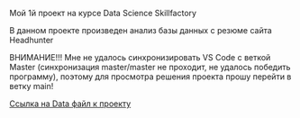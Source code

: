 Мой 1й проект на курсе Data Science Skillfactory

В данном проекте произведен анализ базы данных c резюме сайта Headhunter

ВНИМАНИЕ!!! Мне не удалось синхронизировать VS Code c веткой Master (синхронизация master/master не проходит, не удалось победить программу), поэтому для просмотра решения проекта прошу перейти в ветку main!

[Ссылка на Data файл к проекту](https://console.firebase.google.com/project/project1-headhunter/storage/project1-headhunter.appspot.com/files)
